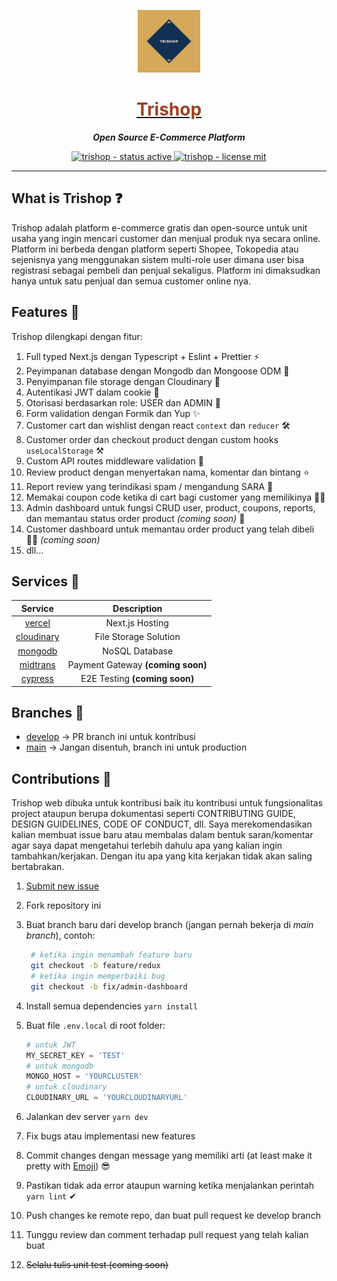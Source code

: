 <a href="https://trishop.vercel.app">
  <p align="center">
    <img height=100 src="./public/images/trishop.png"/>
  </p>

  <h1 style="color: #9c4221;" align="center">
    Trishop
  </h1>
</a>

<p align="center">
  <strong style="font-style: italic;">Open Source E-Commerce Platform</strong>
</p>

<p align="center">
  <a href="https://trishop.vercel.app">
    <img src="https://img.shields.io/badge/Status-Active-green.svg?style=for-the-badge" alt="trishop - status active" />
  </a>

  <a href="https://github.com/rifandani/trishop-web/blob/master/LICENSE">
    <img src="https://img.shields.io/apm/l/atomic-design-ui.svg?style=for-the-badge&color=000" alt="trishop - license mit" />
  </a>
</p>

---

## What is Trishop ❓

Trishop adalah platform e-commerce gratis dan open-source untuk unit usaha yang ingin mencari customer dan menjual produk nya secara online. Platform ini berbeda dengan platform seperti Shopee, Tokopedia atau sejenisnya yang menggunakan sistem multi-role user dimana user bisa registrasi sebagai pembeli dan penjual sekaligus. Platform ini dimaksudkan hanya untuk satu penjual dan semua customer online nya.

## Features 🎲

Trishop dilengkapi dengan fitur:

1. Full typed Next.js dengan Typescript + Eslint + Prettier ⚡
2. Peyimpanan database dengan Mongodb dan Mongoose ODM 🍃
3. Penyimpanan file storage dengan Cloudinary 💾
4. Autentikasi JWT dalam cookie 🔑
5. Otorisasi berdasarkan role: USER dan ADMIN 🔐
6. Form validation dengan Formik dan Yup ✨
7. Customer cart dan wishlist dengan react `context` dan `reducer` 🛠
8. Customer order dan checkout product dengan custom hooks `useLocalStorage` ⚒
9. Custom API routes middleware validation 🎊
10. Review product dengan menyertakan nama, komentar dan bintang ⭐
11. Report review yang terindikasi spam / mengandung SARA 🚫
12. Memakai coupon code ketika di cart bagi customer yang memilikinya 👩‍💻
13. Admin dashboard untuk fungsi CRUD user, product, coupons, reports, dan memantau status order product _(coming soon)_ 💎
14. Customer dashboard untuk memantau order product yang telah dibeli 🕵️‍♀️ _(coming soon)_
15. dll...

## Services 📃

|                     Service                     |            Description            |
| :---------------------------------------------: | :-------------------------------: |
|          [vercel](https://vercel.com/)          |          Next.js Hosting          |
|      [cloudinary](https://cloudinary.com)       |       File Storage Solution       |
| [mongodb](https://www.mongodb.com/cloud/atlas/) |          NoSQL Database           |
|        [midtrans](https://midtrans.com/)        | Payment Gateway **(coming soon)** |
|         [cypress](https://cypress.io/)          |   E2E Testing **(coming soon)**   |

## Branches 🔱

- [develop](https://github.com/rifandani/trishop/tree/develop) -> PR branch ini untuk kontribusi
- [main](https://github.com/rifandani/trishop) -> Jangan disentuh, branch ini untuk production

## Contributions 🧩

Trishop web dibuka untuk kontribusi baik itu kontribusi untuk fungsionalitas project ataupun berupa dokumentasi seperti CONTRIBUTING GUIDE, DESIGN GUIDELINES, CODE OF CONDUCT, dll. Saya merekomendasikan kalian membuat issue baru atau membalas dalam bentuk saran/komentar agar saya dapat mengetahui terlebih dahulu apa yang kalian ingin tambahkan/kerjakan. Dengan itu apa yang kita kerjakan tidak akan saling bertabrakan.

1. [Submit new issue](https://github.com/rifandani/trishop/issues)
2. Fork repository ini
3. Buat branch baru dari develop branch (jangan pernah bekerja di _main branch_), contoh:

   ```bash
    # ketika ingin menambah feature baru
    git checkout -b feature/redux
    # ketika ingin memperbaiki bug
    git checkout -b fix/admin-dashboard
   ```

4. Install semua dependencies `yarn install`
5. Buat file `.env.local` di root folder:

   ```py
   # untuk JWT
   MY_SECRET_KEY = 'TEST'
   # untuk mongodb
   MONGO_HOST = 'YOURCLUSTER'
   # untuk cloudinary
   CLOUDINARY_URL = 'YOURCLOUDINARYURL'
   ```

6. Jalankan dev server `yarn dev`
7. Fix bugs atau implementasi new features
8. Commit changes dengan message yang memiliki arti (at least make it pretty with [Emoji](https://gist.github.com/parmentf/035de27d6ed1dce0b36a)) 😎
9. Pastikan tidak ada error ataupun warning ketika menjalankan perintah `yarn lint` ✔
10. Push changes ke remote repo, dan buat pull request ke develop branch
11. Tunggu review dan comment terhadap pull request yang telah kalian buat
12. ~~Selalu tulis unit test (coming soon)~~
